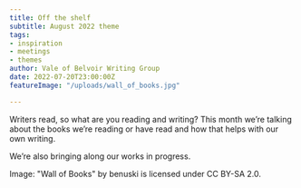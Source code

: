 ```yaml
---
title: Off the shelf
subtitle: August 2022 theme
tags:
- inspiration
- meetings
- themes
author: Vale of Belvoir Writing Group
date: 2022-07-20T23:00:00Z
featureImage: "/uploads/wall_of_books.jpg"

---
```

Writers read, so what are you reading and writing? This month we’re talking about the books we’re reading or have read and how that helps with our own writing. 

We’re also bringing along our works in progress.

Image: "Wall of Books" by benuski is licensed under CC BY-SA 2.0.
